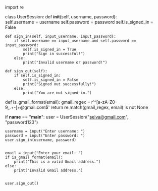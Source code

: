 import re


class UserSession:
    def __init__(self, username, password):  
        self.username = username
        self.password = password
        self.is_signed_in = False

    def sign_in(self, input_username, input_password):
        if self.username == input_username and self.password == input_password:
            self.is_signed_in = True
            print("Sign in successful!")
        else:
            print("Invalid username or password!")

    def sign_out(self):
        if self.is_signed_in:
            self.is_signed_in = False
            print("Signed out successfully!")
        else:
            print("You are not signed in.")

def is_gmail_format(email):
    gmail_regex = r'^[a-zA-Z0-9_.+-]+@gmail\.com$'
    return re.match(gmail_regex, email) is not None 


if __name__ == "__main__":
    user = UserSession("selva@gmail.com", "password123")

  
    username = input("Enter username: ")
    password = input("Enter password: ")
    user.sign_in(username, password)

    
    email = input("Enter your email: ")
    if is_gmail_format(email):
        print("This is a valid Gmail address.")
    else:
        print("Invalid Gmail address.")

   
    user.sign_out()

